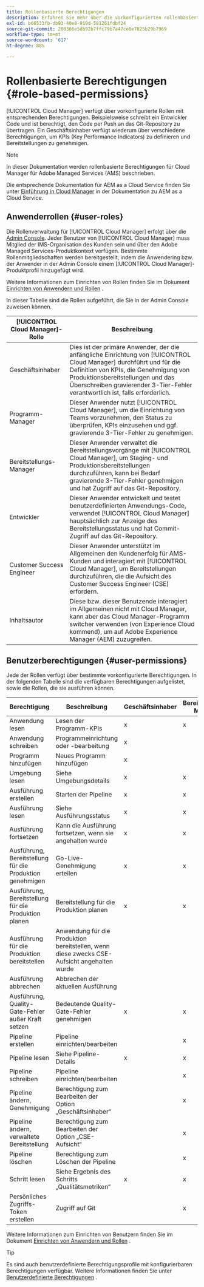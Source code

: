 ```yaml
---
title: Rollenbasierte Berechtigungen
description: Erfahren Sie mehr über die vorkonfigurierten rollenbasierten Berechtigungen von Cloud Manager für die Verwaltung des Zugriffs auf Ihre Cloud-Ressourcen.
exl-id: b66533fb-db93-40e8-919d-581261fdbf24
source-git-commit: 200366e5db92b7ffc79b7a47ce8e7825b29b7969
workflow-type: tm+mt
source-wordcount: '617'
ht-degree: 88%

---
```



# Rollenbasierte Berechtigungen {#role-based-permissions}

[!UICONTROL Cloud Manager] verfügt über vorkonfigurierte Rollen mit entsprechenden Berechtigungen. Beispielsweise schreibt ein Entwickler Code und ist berechtigt, den Code per Push an das Git-Repository zu übertragen. Ein Geschäftsinhaber verfügt wiederum über verschiedene Berechtigungen, um KPIs (Key Performance Indicators) zu definieren und Bereitstellungen zu genehmigen.

>[!NOTE]
>
>In dieser Dokumentation werden rollenbasierte Berechtigungen für Cloud Manager für Adobe Managed Services (AMS) beschrieben.
>
>Die entsprechende Dokumentation für AEM as a Cloud Service finden Sie unter [Einführung in Cloud Manager](https://experienceleague.adobe.com/docs/experience-manager-cloud-service/content/onboarding/concepts/cloud-manager-introduction.html#role-based-permissions?lang=de) in der Dokumentation zu AEM as a Cloud Service.

## Anwenderrollen {#user-roles}

Die Rollenverwaltung für [!UICONTROL Cloud Manager] erfolgt über die [Admin Console](https://helpx.adobe.com/de/enterprise/using/admin-console.html). Jeder Benutzer von [!UICONTROL Cloud Manager] muss Mitglied der IMS-Organisation des Kunden sein und über den Adobe Managed Services-Produktkontext verfügen. Bestimmte Rollenmitgliedschaften werden bereitgestellt, indem die Anwendering bzw. der Anwender in der Admin Console einem [!UICONTROL Cloud Manager]-Produktprofil hinzugefügt wird.

Weitere Informationen zum Einrichten von Rollen finden Sie im Dokument [Einrichten von Anwendern und Rollen](/help/requirements/users-and-roles.md) .

In dieser Tabelle sind die Rollen aufgeführt, die Sie in der Admin Console zuweisen können.

| [!UICONTROL Cloud Manager]-Rolle | Beschreibung |
|---|---|
| Geschäftsinhaber | Dies ist der primäre Anwender, der die anfängliche Einrichtung von [!UICONTROL Cloud Manager] durchführt und für die Definition von KPIs, die Genehmigung von Produktionsbereitstellungen und das Überschreiben gravierender 3-Tier-Fehler verantwortlich ist, falls erforderlich. |
| Programm-Manager | Dieser Anwender nutzt [!UICONTROL Cloud Manager], um die Einrichtung von Teams vorzunehmen, den Status zu überprüfen, KPIs einzusehen und ggf. gravierende 3-Tier-Fehler zu genehmigen. |
| Bereitstellungs-Manager | Dieser Anwender verwaltet die Bereitstellungsvorgänge mit [!UICONTROL Cloud Manager], um Staging- und Produktionsbereitstellungen durchzuführen, kann bei Bedarf gravierende 3-Tier-Fehler genehmigen und hat Zugriff auf das Git-Repository. |
| Entwickler | Dieser Anwender entwickelt und testet benutzerdefinierten Anwendungs-Code, verwendet [!UICONTROL Cloud Manager] hauptsächlich zur Anzeige des Bereitstellungsstatus und hat Commit-Zugriff auf das Git-Repository. |
| Customer Success Engineer | Dieser Anwender unterstützt im Allgemeinen den Kundenerfolg für AMS-Kunden und interagiert mit [!UICONTROL Cloud Manager], um Bereitstellungen durchzuführen, die die Aufsicht des Customer Success Engineer (CSE) erfordern. |
| Inhaltsautor | Diese bzw. dieser Benutzende interagiert im Allgemeinen nicht mit Cloud Manager, kann aber das Cloud Manager-Programm switcher verwenden (von Experience Cloud kommend), um auf Adobe Experience Manager (AEM) zuzugreifen. |

## Benutzerberechtigungen {#user-permissions}

Jede der Rollen verfügt über bestimmte vorkonfigurierte Berechtigungen. In der folgenden Tabelle sind die verfügbaren Berechtigungen aufgelistet, sowie die Rollen, die sie ausführen können.


| Berechtigung | Beschreibung | Geschäftsinhaber | Bereitstellungs-Manager | Programm-Manager | Entwickler | CSE |
|--- |--- |--- |--- |--- |--- |--- |
| Anwendung lesen | Lesen der Programm-KPIs | x | x | x | x | x |
| Anwendung schreiben | Programmeinrichtung oder -bearbeitung | x |  |  |  |  |
| Programm hinzufügen | Neues Programm hinzufügen | x |  |  |  |  |
| Umgebung lesen | Siehe Umgebungsdetails | x | x | x | x | x |
| Ausführung erstellen | Starten der Pipeline | x | x | x |  |  |
| Ausführung lesen | Siehe Ausführungsstatus | x | x | x | x | x |
| Ausführung fortsetzen | Kann die Ausführung fortsetzen, wenn sie angehalten wurde | x | x | x |  | x |
| Ausführung, Bereitstellung für die Produktion genehmigen | Go-Live-Genehmigung erteilen | x | x | x |  |  |
| Ausführung, Bereitstellung für die Produktion planen | Bereitstellung für die Produktion planen | x | x | x |  | x |
| Ausführung für die Produktion bereitstellen | Anwendung für die Produktion bereitstellen, wenn diese zwecks CSE-Aufsicht angehalten wurde |  |  |  |  | x |
| Ausführung abbrechen | Abbrechen der aktuellen Ausführung |  |  | x |  |  |
| Ausführung, Quality-Gate-Fehler außer Kraft setzen | Bedeutende Quality-Gate-Fehler genehmigen | x | x | x |  |  |
| Pipeline erstellen | Pipeline einrichten/bearbeiten |  | x |  |  |  |
| Pipeline lesen | Siehe Pipeline-Details | x | x | x | x | x |
| Pipeline schreiben | Pipeline einrichten/bearbeiten |  | x |  |  |  |
| Pipeline ändern, Genehmigung | Berechtigung zum Bearbeiten der Option „Geschäftsinhaber“ |  | x |  |  |  |
| Pipeline ändern, verwaltete Bereitstellung | Berechtigung zum Bearbeiten der Option „CSE-Aufsicht“ |  | x |  |  |  |
| Pipeline löschen | Berechtigung zum Löschen der Pipeline |  | x |  |  |  |
| Schritt lesen | Siehe Ergebnis des Schritts „Qualitätsmetriken“ | x | x | x | x | x |
| Persönliches Zugriffs-Token erstellen | Zugriff auf Git |  | x |  | x |  |

Weitere Informationen zum Einrichten von Benutzern finden Sie im Dokument [Einrichten von Anwendern und Rollen](/help/requirements/users-and-roles.md) .

>[!TIP]
>
>Es sind auch benutzerdefinierte Berechtigungsprofile mit konfigurierbaren Berechtigungen verfügbar. Weitere Informationen finden Sie unter [Benutzerdefinierte Berechtigungen](/help/using/custom-permissions.md) .
